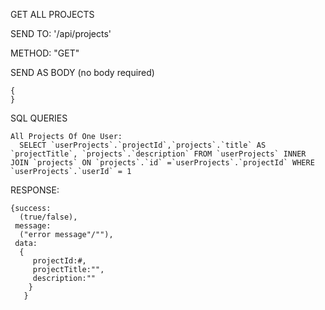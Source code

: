 GET ALL PROJECTS

  SEND TO:
    '/api/projects'
    
  METHOD:
    "GET"
    
  SEND AS BODY (no body required)
  
    {
    }
  
  
  SQL QUERIES
  
    All Projects Of One User:
      SELECT `userProjects`.`projectId`,`projects`.`title` AS `projectTitle`, `projects`.`description` FROM `userProjects` INNER JOIN `projects` ON `projects`.`id` =`userProjects`.`projectId` WHERE `userProjects`.`userId` = 1


  RESPONSE:
  
    {success: 
      (true/false), 
     message: 
      ("error message"/""), 
     data:
      {
         projectId:#,
         projectTitle:"",
         description:""
        } 
       }
